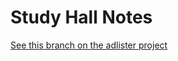 # Study Hall Notes

[See this branch on the adlister project](https://github.com/CodeupClassroom/teddy-adlister/tree/view-single-ad)

